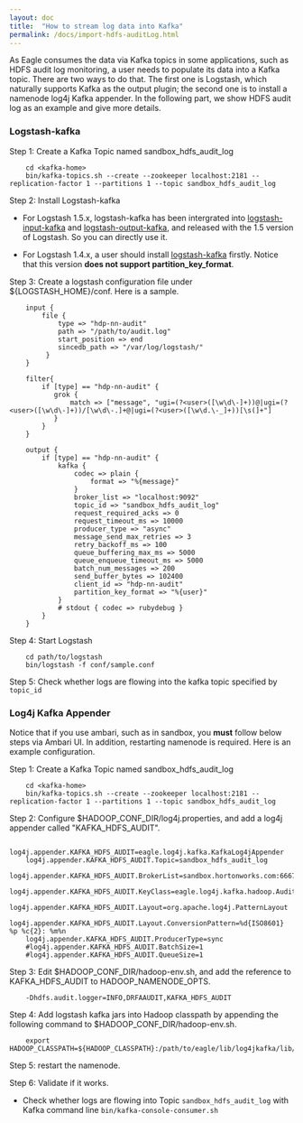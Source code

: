 ```yaml
---
layout: doc
title:  "How to stream log data into Kafka"
permalink: /docs/import-hdfs-auditLog.html
---
```


As Eagle consumes the data via Kafka topics in some applications, such as HDFS audit log monitoring, a user needs to populate its data into a Kafka topic.
There are two ways to do that. The first one is Logstash, which naturally supports Kafka as the output plugin; the second one is to
install a namenode log4j Kafka appender. In the following part, we show HDFS audit log as an example and give more details.

### Logstash-kafka

Step 1: Create a Kafka Topic named sandbox_hdfs_audit_log

        cd <kafka-home>
        bin/kafka-topics.sh --create --zookeeper localhost:2181 --replication-factor 1 --partitions 1 --topic sandbox_hdfs_audit_log

Step 2: Install Logstash-kafka

* For Logstash 1.5.x, logstash-kafka has been intergrated into [logstash-input-kafka](https://github.com/logstash-plugins/logstash-input-kafka) and [logstash-output-kafka](https://github.com/logstash-plugins/logstash-output-kafka),
and released with the 1.5 version of Logstash. So you can directly use it.

* For Logstash 1.4.x, a user should install [logstash-kafka](https://github.com/joekiller/logstash-kafka) firstly. Notice that this version **does not support partition\_key\_format**.

Step 3: Create a logstash configuration file under ${LOGSTASH_HOME}/conf. Here is a sample.

        input {
            file {
                type => "hdp-nn-audit"
                path => "/path/to/audit.log"
                start_position => end
                sincedb_path => "/var/log/logstash/"
             }
        }

        filter{
            if [type] == "hdp-nn-audit" {
        	   grok {
        	       match => ["message", "ugi=(?<user>([\w\d\-]+))@|ugi=(?<user>([\w\d\-]+))/[\w\d\-.]+@|ugi=(?<user>([\w\d.\-_]+))[\s(]+"]
        	   }
            }
        }

        output {
            if [type] == "hdp-nn-audit" {
                kafka {
                    codec => plain {
                        format => "%{message}"
                    }
                    broker_list => "localhost:9092"
                    topic_id => "sandbox_hdfs_audit_log"
                    request_required_acks => 0
                    request_timeout_ms => 10000
                    producer_type => "async"
                    message_send_max_retries => 3
                    retry_backoff_ms => 100
                    queue_buffering_max_ms => 5000
                    queue_enqueue_timeout_ms => 5000
                    batch_num_messages => 200
                    send_buffer_bytes => 102400
                    client_id => "hdp-nn-audit"
                    partition_key_format => "%{user}"
                }
                # stdout { codec => rubydebug }
            }
        }

Step 4: Start Logstash

        cd path/to/logstash
        bin/logstash -f conf/sample.conf

Step 5: Check whether logs are flowing into the kafka topic specified by `topic_id`



### Log4j Kafka Appender

Notice that if you use ambari, such as in sandbox, you **must** follow below steps via Ambari UI. In addition, restarting namenode is required.
Here is an example configuration.

Step 1: Create a Kafka Topic named sandbox_hdfs_audit_log

        cd <kafka-home>
        bin/kafka-topics.sh --create --zookeeper localhost:2181 --replication-factor 1 --partitions 1 --topic sandbox_hdfs_audit_log

Step 2: Configure $HADOOP_CONF_DIR/log4j.properties, and add a log4j appender called "KAFKA_HDFS_AUDIT".

        log4j.appender.KAFKA_HDFS_AUDIT=eagle.log4j.kafka.KafkaLog4jAppender
        log4j.appender.KAFKA_HDFS_AUDIT.Topic=sandbox_hdfs_audit_log
        log4j.appender.KAFKA_HDFS_AUDIT.BrokerList=sandbox.hortonworks.com:6667
        log4j.appender.KAFKA_HDFS_AUDIT.KeyClass=eagle.log4j.kafka.hadoop.AuditLogKeyer
        log4j.appender.KAFKA_HDFS_AUDIT.Layout=org.apache.log4j.PatternLayout
        log4j.appender.KAFKA_HDFS_AUDIT.Layout.ConversionPattern=%d{ISO8601} %p %c{2}: %m%n
        log4j.appender.KAFKA_HDFS_AUDIT.ProducerType=sync
        #log4j.appender.KAFKA_HDFS_AUDIT.BatchSize=1
        #log4j.appender.KAFKA_HDFS_AUDIT.QueueSize=1

Step 3: Edit $HADOOP_CONF_DIR/hadoop-env.sh, and add the reference to KAFKA_HDFS_AUDIT to HADOOP_NAMENODE_OPTS.

        -Dhdfs.audit.logger=INFO,DRFAAUDIT,KAFKA_HDFS_AUDIT

Step 4: Add logstash kafka jars into Hadoop classpath by appending the following command to $HADOOP_CONF_DIR/hadoop-env.sh.

        export HADOOP_CLASSPATH=${HADOOP_CLASSPATH}:/path/to/eagle/lib/log4jkafka/lib/*

Step 5: restart the namenode.

Step 6: Validate if it works.

* Check whether logs are flowing into Topic `sandbox_hdfs_audit_log` with Kafka command line `bin/kafka-console-consumer.sh`










